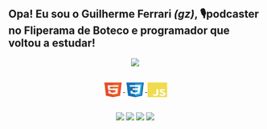 ## Opa! Eu sou o Guilherme Ferrari *(gz)*, 🎙podcaster no Fliperama de Boteco e programador que voltou a estudar! 

<div align="center">
  <a href="https://github.com/gzferrar">
  <img height="180em" src="https://github-readme-stats.vercel.app/api?username=gzferrar&show_icons=true&theme=anurag&include_all_commits=true&count_private=true"/>
  </div>

  ##

<div align="center">
  <img align="center" alt="" height="30" width="40" src="https://raw.githubusercontent.com/devicons/devicon/master/icons/html5/html5-original.svg">
  <img align="center" alt="" height="30" width="40" src="https://raw.githubusercontent.com/devicons/devicon/master/icons/css3/css3-original.svg">
  <img align="center" alt="" height="30" width="40" src="https://raw.githubusercontent.com/devicons/devicon/master/icons/javascript/javascript-plain.svg">
</div>
  

  ##
<div align="center">

  <a href="https://instagram.com/gzferrar" target="_blank"><img src="https://img.shields.io/badge/-Instagram-%23E4405F?style=for-the-badge&logo=instagram&logoColor=white" target="_blank"></a>
  <a href = "mailto:gzferrar@gmail.com"><img src="https://img.shields.io/badge/-Gmail-%23333?style=for-the-badge&logo=gmail&logoColor=white" target="_blank"></a>
  <a href="https://www.linkedin.com/in/guilhermeferrari/" target="_blank"><img src="https://img.shields.io/badge/-LinkedIn-%230077B5?style=for-the-badge&logo=linkedin&logoColor=white" target="_blank"></a> 
   <a href="https://podcasts.google.com/feed/aHR0cHM6Ly9mbGlwZXJhbWFkZWJvdGVjby5jb20vZmVlZC9wb2RjYXN0Lw?sa=X&ved=0CAMQ4aUDahcKEwjYpt6N1KnzAhUAAAAAHQAAAAAQAQ&hl=pt-BR" target="_blank"><img src="https://img.shields.io/badge/Google_Podcasts-4285F4?style=for-the-badge&logo=google-podcasts&logoColor=white" target="_blank"></a> 
  
</div>

